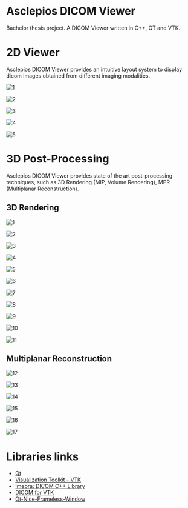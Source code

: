# Asclepios DICOM Viewer
Bachelor thesis project.
A DICOM Viewer written in C++, QT and VTK.


# 2D Viewer
Asclepios DICOM Viewer provides an intuitive layout system to display dicom images obtained from different imaging modalities.

![1](https://github.com/GavriloviciEduard/Asclepios-DICOM-Viewer/blob/gui/res/2d/1.PNG)

![2](https://github.com/GavriloviciEduard/Asclepios-DICOM-Viewer/blob/gui/res/2d/2.PNG)

![3](https://github.com/GavriloviciEduard/Asclepios-DICOM-Viewer/blob/gui/res/2d/3.PNG)

![4](https://github.com/GavriloviciEduard/Asclepios-DICOM-Viewer/blob/gui/res/2d/4.PNG)

![5](https://github.com/GavriloviciEduard/Asclepios-DICOM-Viewer/blob/gui/res/2d/5.PNG)


# 3D Post-Processing
Asclepios DICOM Viewer provides state of the art post-processing techniques, such as 3D Rendering (MIP, Volume Rendering), MPR (Multiplanar Reconstruction).
## 3D Rendering
![1](https://github.com/GavriloviciEduard/Asclepios-DICOM-Viewer/blob/gui/res/3d/1.PNG)

![2](https://github.com/GavriloviciEduard/Asclepios-DICOM-Viewer/blob/gui/res/3d/2.PNG)

![3](https://github.com/GavriloviciEduard/Asclepios-DICOM-Viewer/blob/gui/res/3d/3.PNG)

![4](https://github.com/GavriloviciEduard/Asclepios-DICOM-Viewer/blob/gui/res/3d/4.PNG)

![5](https://github.com/GavriloviciEduard/Asclepios-DICOM-Viewer/blob/gui/res/3d/5.PNG)

![6](https://github.com/GavriloviciEduard/Asclepios-DICOM-Viewer/blob/gui/res/3d/6.PNG)

![7](https://github.com/GavriloviciEduard/Asclepios-DICOM-Viewer/blob/gui/res/3d/7.PNG)

![8](https://github.com/GavriloviciEduard/Asclepios-DICOM-Viewer/blob/gui/res/3d/8.PNG)

![9](https://github.com/GavriloviciEduard/Asclepios-DICOM-Viewer/blob/gui/res/3d/9.PNG)

![10](https://github.com/GavriloviciEduard/Asclepios-DICOM-Viewer/blob/gui/res/3d/10.PNG)

![11](https://github.com/GavriloviciEduard/Asclepios-DICOM-Viewer/blob/gui/res/3d/11.PNG)

## Multiplanar Reconstruction
![12](https://github.com/GavriloviciEduard/Asclepios-DICOM-Viewer/blob/gui/res/3d/12.PNG)

![13](https://github.com/GavriloviciEduard/Asclepios-DICOM-Viewer/blob/gui/res/3d/13.PNG)

![14](https://github.com/GavriloviciEduard/Asclepios-DICOM-Viewer/blob/gui/res/3d/14.PNG)

![15](https://github.com/GavriloviciEduard/Asclepios-DICOM-Viewer/blob/gui/res/3d/15.PNG)

![16](https://github.com/GavriloviciEduard/Asclepios-DICOM-Viewer/blob/gui/res/3d/16.PNG)

![17](https://github.com/GavriloviciEduard/Asclepios-DICOM-Viewer/blob/gui/res/3d/17.PNG)

# Libraries links
- [Qt](https://www.qt.io/)
- [Visualization Toolkit - VTK](https://vtk.org/)
- [Imebra: DICOM C++ Library](https://imebra.com/)
- [DICOM for VTK](http://dgobbi.github.io/vtk-dicom/)
- [Qt-Nice-Frameless-Window](https://github.com/Bringer-of-Light/Qt-Nice-Frameless-Window)
